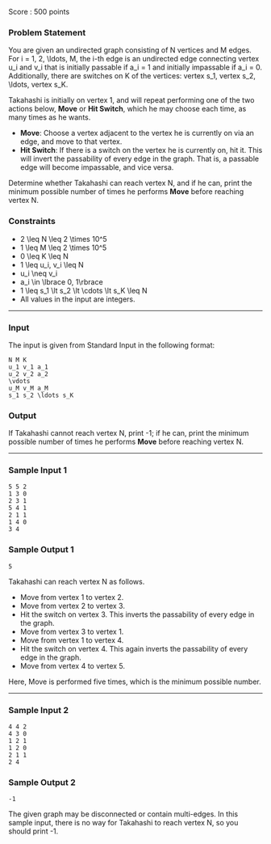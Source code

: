 Score : 500 points

### Problem Statement

You are given an undirected graph consisting of N vertices and M edges.  
For i = 1, 2, \ldots, M, the i-th edge is an undirected edge connecting vertex u\_i and v\_i that is initially passable if a\_i = 1 and initially impassable if a\_i = 0.
Additionally, there are switches on K of the vertices: vertex s\_1, vertex s\_2, \ldots, vertex s\_K.

Takahashi is initially on vertex 1, and will repeat performing one of the two actions below, **Move** or **Hit Switch**, which he may choose each time, as many times as he wants.

* **Move**: Choose a vertex adjacent to the vertex he is currently on via an edge, and move to that vertex.
* **Hit Switch**: If there is a switch on the vertex he is currently on, hit it. This will invert the passability of every edge in the graph. That is, a passable edge will become impassable, and vice versa.

Determine whether Takahashi can reach vertex N, and if he can, print the minimum possible number of times he performs **Move** before reaching vertex N.

### Constraints

* 2 \leq N \leq 2 \times 10^5
* 1 \leq M \leq 2 \times 10^5
* 0 \leq K \leq N
* 1 \leq u\_i, v\_i \leq N
* u\_i \neq v\_i
* a\_i \in \lbrace 0, 1\rbrace
* 1 \leq s\_1 \lt s\_2 \lt \cdots \lt s\_K \leq N
* All values in the input are integers.

---

### Input

The input is given from Standard Input in the following format:

```
N M K
u_1 v_1 a_1
u_2 v_2 a_2
\vdots
u_M v_M a_M
s_1 s_2 \ldots s_K
```

### Output

If Takahashi cannot reach vertex N, print -1;
if he can, print the minimum possible number of times he performs **Move** before reaching vertex N.

---

### Sample Input 1

```
5 5 2
1 3 0
2 3 1
5 4 1
2 1 1
1 4 0
3 4
```

### Sample Output 1

```
5
```

Takahashi can reach vertex N as follows.

* Move from vertex 1 to vertex 2.
* Move from vertex 2 to vertex 3.
* Hit the switch on vertex 3. This inverts the passability of every edge in the graph.
* Move from vertex 3 to vertex 1.
* Move from vertex 1 to vertex 4.
* Hit the switch on vertex 4. This again inverts the passability of every edge in the graph.
* Move from vertex 4 to vertex 5.

Here, Move is performed five times, which is the minimum possible number.

---

### Sample Input 2

```
4 4 2
4 3 0
1 2 1
1 2 0
2 1 1
2 4
```

### Sample Output 2

```
-1
```

The given graph may be disconnected or contain multi-edges.
In this sample input, there is no way for Takahashi to reach vertex N, so you should print -1.
